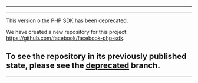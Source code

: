 --------
--------
This version o the PHP SDK has been deprecated.

We have created a new repository for this project: https://github.com/facebook/facebook-php-sdk.

To see the repository in its previously published state, please see the [deprecated](https://github.com/facebook/php-sdk/tree/deprecated) branch.
--------
--------
